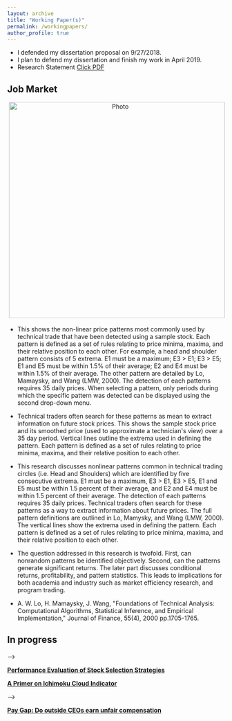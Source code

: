 ```yaml
---
layout: archive
title: "Working Paper(s)"
permalink: /workingpapers/
author_profile: true
---
```



* I defended my dissertation proposal on 9/27/2018.
* I plan to defend my dissertation and finish my work in April 2019.
* Research Statement [Click PDF](/files/research.pdf)


## Job Market

<p align="center">
  <img src="https://yetul.github.io/files/HS.jpg?raw=true" alt="Photo" style="width: 500px;"/>
</p>

* This shows the non-linear price patterns most commonly used by technical trade that have been detected using a sample stock. Each pattern is defined as a set of rules relating to price minima, maxima, and their relative position to each other. For example, a head and shoulder pattern consists of 5 extrema. E1 must be a maximum; E3 > E1; E3 > E5; E1 and E5 must be within 1.5% of their average; E2 and E4 must be within 1.5% of their average. The other pattern are detailed by Lo, Mamaysky, and Wang (LMW, 2000). The detection of each patterns requires 35 daily prices. When selecting a pattern, only periods during which the specific pattern was detected can be displayed using the second drop-down menu.<br>

* Technical traders often search for these patterns as mean to extract information on future stock prices. This shows the sample stock price and its smoothed price (used to approximate a technician's view) over a 35 day period. Vertical lines  outline the extrema used in defining the pattern. Each pattern is defined as a set of rules relating to price minima, maxima, and their relative position to each other.<br>

* This research discusses nonlinear patterns common in technical trading circles (i.e. Head and Shoulders) which are identified by five consecutive extrema. E1 must be a maximum, E3 > E1, E3 > E5, E1 and E5 must be within 1.5 percent of their average, and E2 and E4 must be within 1.5 percent of their average. The detection of each patterns requires 35 daily prices. Technical traders often search for these patterns as a way to extract information about future prices. The full pattern definitions are outlined in Lo, Mamysky, and Wang (LMW, 2000). The vertical lines show the extrema used in defining the pattern. Each pattern is defined as a set of rules relating to price minima, maxima, and their relative position to each other.

* The question addressed in this research is twofold. First, can nonrandom patterns be identified objectively. Second, can the patterns generate significant returns. The later part discusses conditional returns, profitability, and pattern statistics. This leads to implications for both academia and industry such as market efficiency research, and program trading.

<!-- ## Working Papers

* The first paper titled “Reliability of Pattern Recognition in Recognizing Stock Price Patterns” discusses detecting nonrandom patterns in financial data using kernel smoothing and cross-validated bandwidth selection in rolling windows, using a new method called maximum price deviation. The new method sets a maximum deviation in the bandwidth minimization problem, which would otherwise go to zero. The contribution is that the patterns can be identified objectively rather than through professional recommendation (e.g. visually selecting bandwidth). This research paper first matches the patterns to LMW (2000) and then identifies the patterns in rolling windows over a full sample of 1971-2009 on Centex Security (CTX). The completed paper will include all cross-sectional stocks in CRSP using dividend and split adjusted log prices. This feeds in to the second paper which discusses whether nonrandom technical patterns are evident in financial time series. <br>
* The second essay titled “Stock Price Pattern Recognition and Conditional Returns” focuses on supervised machine learning and computer vision to obtain statistics on the patterns, forecasting, and profitability. The contribution is that the patterns may be detected in stock chart images using rolling windows and allow for forecasting, pattern statistics, forecasting, and pattern detection without needing raw data.<br>
* The contribution may lead to market efficiency and program trading, as well as potential future research aggregating the bias of pattern output and professional recommendation. Further works may include more pattern definitions.<br> -->

* A. W. Lo, H. Mamaysky, J. Wang, "Foundations of Technical Analysis: Computational Algorithms, Statistical Inference, and Empirical Implementation," Journal of Finance, 55(4), 2000 pp.1705-1765.<br>
<!-- <b>[Computer Vision and Classic Chart Patterns](jobmarket)</b><br>
<b>Matt Lutey</b> -->

<!-- ## Submitted -->
## In progress
<!-- <b>[Survival Analysis of Ichimoku Cloud Indicator](/publications/wp1)</b><br>
<!-- <b>Matt Lutey</b> --> -->

<b>[Performance Evaluation of Stock Selection Strategies](/publications/wp2)</b><br>
 <!-- <b>Matt Lutey</b> -->

<b>[A Primer on Ichimoku Cloud Indicator](/publications/wp3)</b><br>
<!-- <b>Matt Lutey</b> -->

<!-- <b>[Forecasting Equity Premium with Ichimoku Cloud](/publications/wp4)</b><br>
<!-- <b>Matt Lutey</b> --> -->

<b>[Pay Gap: Do outside CEOs earn unfair compensation](/publications/wp5)</b><br>
<!-- <b>Matt Lutey</b> -->
